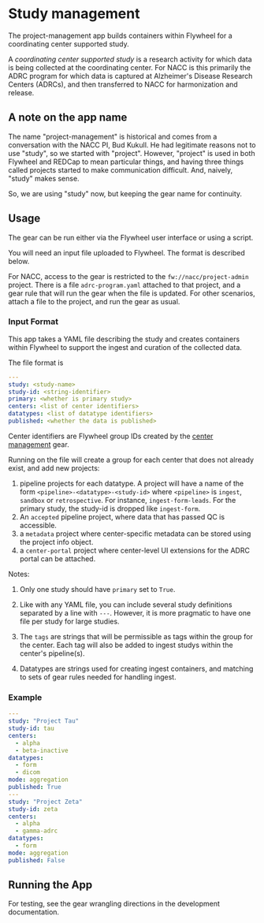# Study management

The project-management app builds containers within Flywheel for a coordinating center supported study.

A *coordinating center supported study* is a research activity for which data is being collected at the coordinating center.
For NACC is this primarily the ADRC program for which data is captured at Alzheimer's Disease Research Centers (ADRCs), and then transferred to NACC for harmonization and release.

## A note on the app name
The name "project-management" is historical and comes from a conversation with the NACC PI, Bud Kukull. 
He had legitimate reasons not to use "study", so we started with "project".
However, "project" is used in both Flywheel and REDCap to mean particular things, and having three things called projects started to make communication difficult.
And, naively, "study" makes sense.

So, we are using "study" now, but keeping the gear name for continuity.

## Usage

The gear can be run either via the Flywheel user interface or using a script.

You will need an input file uploaded to Flywheel.
The format is described below.

For NACC, access to the gear is restricted to the `fw://nacc/project-admin` project.
There is a file `adrc-program.yaml` attached to that project, and a gear rule that will run the gear when the file is updated.
For other scenarios, attach a file to the project, and run the gear as usual.

### Input Format

This app takes a YAML file describing the study and creates containers within Flywheel to support the ingest and curation of the collected data.

The file format is

```yaml
---
study: <study-name>
study-id: <string-identifier>
primary: <whether is primary study>
centers: <list of center identifiers>
datatypes: <list of datatype identifiers>
published: <whether the data is published>
```

Center identifiers are Flywheel group IDs created by the [center management](../center_management/index.md) gear.

Running on the file will create a group for each center that does not already exist, and add new projects:

1. pipeline projects for each datatype.
   A project will have a name of the form `<pipeline>-<datatype>-<study-id>` where `<pipeline>` is `ingest`, `sandbox` or `retrospective`.
   For instance, `ingest-form-leads`.
   For the primary study, the study-id is dropped like `ingest-form`.
2. An `accepted` pipeline project, where data that has passed QC is accessible.
3. a `metadata` project where center-specific metadata can be stored using the project info object.
4. a `center-portal` project where center-level UI extensions for the ADRC portal can be attached.

Notes:
1. Only one study should have `primary` set to `True`.

2. Like with any YAML file, you can include several study definitions separated by a line with `---`.
   However, it is more pragmatic to have one file per study for large studies.

3. The `tags` are strings that will be permissible as tags within the group for the center. 
   Each tag will also be added to ingest studys within the center's pipeline(s).

4. Datatypes are strings used for creating ingest containers, and matching to sets of gear rules needed for handling ingest.


### Example

```yaml
---
study: "Project Tau"
study-id: tau
centers:
  - alpha
  - beta-inactive
datatypes:
  - form
  - dicom
mode: aggregation  
published: True
---
study: "Project Zeta"
study-id: zeta
centers:
  - alpha
  - gamma-adrc
datatypes:
  - form
mode: aggregation
published: False
```

## Running the App

For testing, see the gear wrangling directions in the development documentation.